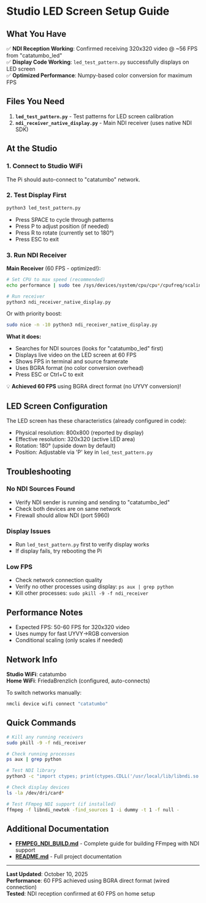 # Studio LED Screen Setup Guide

## What You Have

✅ **NDI Reception Working**: Confirmed receiving 320x320 video @ ~56 FPS from "catatumbo_led"  
✅ **Display Code Working**: `led_test_pattern.py` successfully displays on LED screen  
✅ **Optimized Performance**: Numpy-based color conversion for maximum FPS

## Files You Need

1. **`led_test_pattern.py`** - Test patterns for LED screen calibration
2. **`ndi_receiver_native_display.py`** - Main NDI receiver (uses native NDI SDK)

## At the Studio

### 1. Connect to Studio WiFi
The Pi should auto-connect to "catatumbo" network.

### 2. Test Display First
```bash
python3 led_test_pattern.py
```
- Press SPACE to cycle through patterns
- Press P to adjust position (if needed)
- Press R to rotate (currently set to 180°)
- Press ESC to exit

### 3. Run NDI Receiver

**Main Receiver** (60 FPS - optimized!):
```bash
# Set CPU to max speed (recommended)
echo performance | sudo tee /sys/devices/system/cpu/cpu*/cpufreq/scaling_governor

# Run receiver
python3 ndi_receiver_native_display.py
```

Or with priority boost:
```bash
sudo nice -n -10 python3 ndi_receiver_native_display.py
```

**What it does:**
- Searches for NDI sources (looks for "catatumbo_led" first)
- Displays live video on the LED screen at 60 FPS
- Shows FPS in terminal and source framerate
- Uses BGRA format (no color conversion overhead)
- Press ESC or Ctrl+C to exit

💡 **Achieved 60 FPS** using BGRA direct format (no UYVY conversion)!

## LED Screen Configuration

The LED screen has these characteristics (already configured in code):
- Physical resolution: 800x800 (reported by display)
- Effective resolution: 320x320 (active LED area)
- Rotation: 180° (upside down by default)
- Position: Adjustable via 'P' key in `led_test_pattern.py`

## Troubleshooting

### No NDI Sources Found
- Verify NDI sender is running and sending to "catatumbo_led"
- Check both devices are on same network
- Firewall should allow NDI (port 5960)

### Display Issues
- Run `led_test_pattern.py` first to verify display works
- If display fails, try rebooting the Pi

### Low FPS
- Check network connection quality
- Verify no other processes using display: `ps aux | grep python`
- Kill other processes: `sudo pkill -9 -f ndi_receiver`

## Performance Notes

- Expected FPS: 50-60 FPS for 320x320 video
- Uses numpy for fast UYVY→RGB conversion
- Conditional scaling (only scales if needed)

## Network Info

**Studio WiFi**: catatumbo  
**Home WiFi**: FriedaBrenzlich (configured, auto-connects)

To switch networks manually:
```bash
nmcli device wifi connect "catatumbo"
```

## Quick Commands

```bash
# Kill any running receivers
sudo pkill -9 -f ndi_receiver

# Check running processes
ps aux | grep python

# Test NDI library
python3 -c "import ctypes; print(ctypes.CDLL('/usr/local/lib/libndi.so.6'))"

# Check display devices
ls -la /dev/dri/card*

# Test FFmpeg NDI support (if installed)
ffmpeg -f libndi_newtek -find_sources 1 -i dummy -t 1 -f null -
```

## Additional Documentation

- **[FFMPEG_NDI_BUILD.md](FFMPEG_NDI_BUILD.md)** - Complete guide for building FFmpeg with NDI support
- **[README.md](README.md)** - Full project documentation

---

**Last Updated**: October 10, 2025  
**Performance**: 60 FPS achieved using BGRA direct format (wired connection)  
**Tested**: NDI reception confirmed at 60 FPS on home setup

